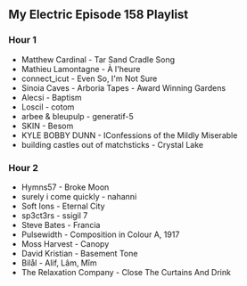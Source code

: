 ## My Electric Episode 158 Playlist

### Hour 1
* Matthew Cardinal - Tar Sand Cradle Song
* Mathieu Lamontagne - À l'heure
* connect_icut - Even So, I'm Not Sure
* Sinoia Caves - Arboria Tapes - Award Winning Gardens
* Alecsi - Baptism
* Loscil - cotom
* arbee & bleupulp - generatif-5
* SKIN - Besom
* KYLE BOBBY DUNN - IConfessions of the Mildly Miserable
* building castles out of matchsticks - Crystal Lake

### Hour 2
* Hymns57 - Broke Moon
* surely i come quickly - nahanni
* Soft Ions - Eternal City
* sp3ct3rs - ssigil 7
* Steve Bates - Francia
* Pulsewidth - Composition in Colour A, 1917
* Moss Harvest - Canopy
* David Kristian - Basement Tone
* Bilål - Alif, Lâm, Mîm
* The Relaxation Company - Close The Curtains And Drink
